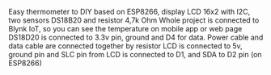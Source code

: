Easy thermometer to DIY based on ESP8266, display LCD 16x2 with I2C, two sensors DS18B20 and resistor 4,7k Ohm
Whole project is connected to Blynk IoT, so you can see the temperature on mobile app or web page
DS18D20 is connected to 3.3v pin, ground and D4 for data. Power cable and data cable are connected together by resistor
LCD is connected to 5v, ground pin and SLC pin from LCD is connected to D1, and SDA to D2 pin (on ESP8266)

